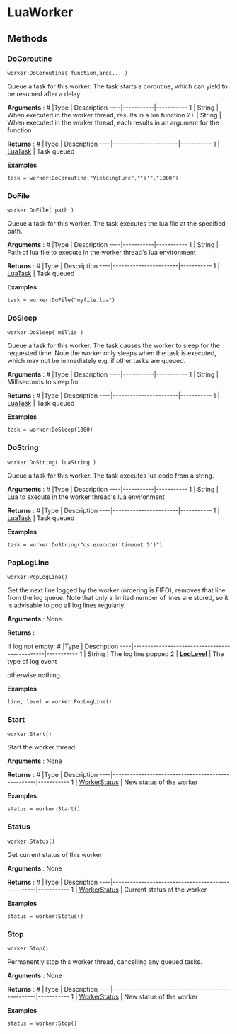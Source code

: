 # LuaWorker

## Methods

### DoCoroutine
```
worker:DoCoroutine( function,args... )
```

Queue a task for this worker. The task starts a coroutine, which can yield to be resumed after a delay

**Arguments** :
\#  |Type		| Description
----|-----------|-----------
1	| String	| When executed in the worker thread, results in a lua function
2+  | String	| When executed in the worker thread, each results in an argument for the function

**Returns** :
\#  |Type					| Description
----|-----------------------|-----------
1	| [LuaTask](LuaTask.md)	| Task queued

**Examples**
```
task = worker:DoCoroutine("YieldingFunc","'a'","1000")
```

### DoFile
```
worker:DoFile( path )
```

Queue a task for this worker. The task executes the lua file at the specified path.

**Arguments** :
\#  |Type		| Description
----|-----------|-----------
1	| String	| Path of lua file to execute in the worker thread's lua environment

**Returns** :
\#  |Type					| Description
----|-----------------------|-----------
1	| [LuaTask](LuaTask.md)	| Task queued

**Examples**
```
task = worker:DoFile("myfile.lua")
```

### DoSleep
```
worker:DoSleep( millis )
```

Queue a task for this worker. The task causes the worker to sleep for the requested time.
Note the worker only sleeps when the task is executed, which may not be immediately e.g. if other tasks are queued.

**Arguments** :
\#  |Type		| Description
----|-----------|-----------
1	| String	| Milliseconds to sleep for

**Returns** :
\#  |Type					| Description
----|-----------------------|-----------
1	| [LuaTask](LuaTask.md)	| Task queued

**Examples**
```
task = worker:DoSleep(1000)
```

### DoString
```
worker:DoString( luaString )
```

Queue a task for this worker. The task executes lua code from a string.

**Arguments** :
\#  |Type		| Description
----|-----------|-----------
1	| String	| Lua to execute in the worker thread's lua environment

**Returns** :
\#  |Type					| Description
----|-----------------------|-----------
1	| [LuaTask](LuaTask.md)	| Task queued

**Examples**
```
task = worker:DoString("os.execute('timeout 5')")
```

### PopLogLine
```
worker:PopLogLine()
```
Get the next line logged by the worker (ordering is FIFO), removes that line from the log queue. Note that only a limited number of lines are stored, so it is advisable to pop all log lines regularly.

**Arguments** : None.

**Returns** :

If log not empty:
\#  |Type											| Description
----|-----------------------------------------------|-----------
1	| String										| The log line popped
2	| [**LogLevel**](LuaWorkerModule.md/#loglevel)	| The type of log event

otherwise nothing.

**Examples**
```
line, level = worker:PopLogLine()
```

### Start
```
worker:Start()
```

Start the worker thread

**Arguments** : None

**Returns** :
\#  |Type												| Description
----|---------------------------------------------------|-----------
1	| [WorkerStatus](LuaWorkerModule.md/#workerstatus)	| New status of the worker

**Examples**
```
status = worker:Start()
```

### Status
```
worker:Status()
```

Get current status of this worker

**Arguments** : None

**Returns** :
\#  |Type												| Description
----|---------------------------------------------------|-----------
1	| [WorkerStatus](LuaWorkerModule.md/#workerstatus)	| Current status of the worker

**Examples**
```
status = worker:Status()
```

### Stop
```
worker:Stop()
```

Permanently stop this worker thread, cancelling any queued tasks.

**Arguments** : None

**Returns** :
\#  |Type												| Description
----|---------------------------------------------------|-----------
1	| [WorkerStatus](LuaWorkerModule.md/#workerstatus)	| New status of the worker

**Examples**
```
status = worker:Stop()
```